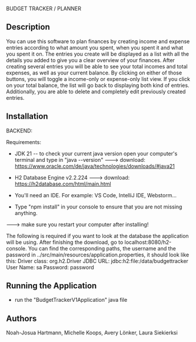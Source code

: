 BUDGET TRACKER / PLANNER

Description
-----------

You can use this software to plan finances by creating income and expense entries according to what amount you spent, when you spent it and what you spent it on. 
The entries you create will be displayed as a list with all the details you added to give you a clear overview of your finances.
After creating several entries you will be able to see your total incomes and total expenses, as well as your current balance. 
By clicking on either of those buttons, you will toggle a income-only or expense-only list view. If you click on your total balance, the list will go back to displaying both kind of entries.
Additionally, you are able to delete and completely edit previously created entries.




Installation
------------

BACKEND:

Requirements:
- JDK 21 -- to check your current java version open your computer's terminal and type in "java --version"
---> download: https://www.oracle.com/de/java/technologies/downloads/#java21

- H2 Database Engine v2.2.224
---> download: https://h2database.com/html/main.html

- You'll need an IDE. For example: VS Code, IntelliJ IDE, Webstorm...

- Type "npm install" in your console to ensure that you are not missing anything.

---> make sure you restart your computer after installing!



The following is required if you want to look at the database the application will be using.
After finishing the download, go to localhost:8080/h2-console. You can find the corresponding paths, the username and the password in ../src/main/resources/application.properties, it should look like this:
Driver class: org.h2.Driver
JDBC URL: jdbc:h2:file:/data/budgettracker
User Name: sa
Password: password




Running the Application
-----------------------

- run the "BudgetTrackerV1Application" java file 





Authors
-------
Noah-Josua Hartmann, Michelle Koops, Avery Lönker, Laura Siekierksi

